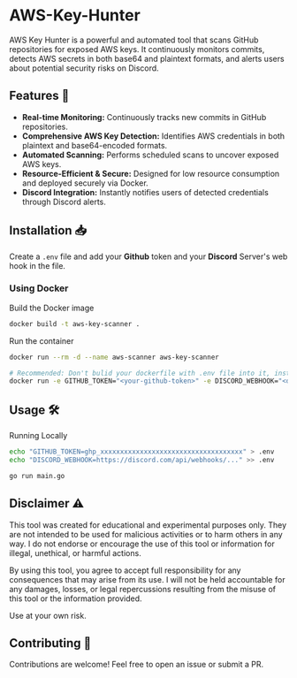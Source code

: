 # AWS-Key-Hunter

AWS Key Hunter is a powerful and automated tool that scans GitHub repositories for exposed AWS keys. It continuously monitors commits, detects AWS secrets in both base64 and plaintext formats, and alerts users about potential security risks on Discord.

## Features 🚀

- **Real-time Monitoring:** Continuously tracks new commits in GitHub repositories.
- **Comprehensive AWS Key Detection:** Identifies AWS credentials in both plaintext and base64-encoded formats.
- **Automated Scanning:** Performs scheduled scans to uncover exposed AWS keys.
- **Resource-Efficient & Secure:** Designed for low resource consumption and deployed securely via Docker.
- **Discord Integration:** Instantly notifies users of detected credentials through Discord alerts.

## Installation 📥

Create a `.env` file and add your **Github** token and your **Discord** Server's web hook in the file. 

### Using Docker

Build the Docker image
```bash
docker build -t aws-key-scanner .
```
Run the container
```bash
docker run --rm -d --name aws-scanner aws-key-scanner

# Recommended: Don't bulid your dockerfile with .env file into it, instead pass them as environment variables:
docker run -e GITHUB_TOKEN="<your-github-token>" -e DISCORD_WEBHOOK="<discord-webhook-url>" aws-key-hunter:latest
```

## Usage 🛠

Running Locally
```bash
echo "GITHUB_TOKEN=ghp_xxxxxxxxxxxxxxxxxxxxxxxxxxxxxxxxxxxx" > .env
echo "DISCORD_WEBHOOK=https://discord.com/api/webhooks/..." >> .env

go run main.go
```

## Disclaimer ⚠️

This tool was created for educational and experimental purposes only. They are not intended to be used for malicious activities or to harm others in any way. I do not endorse or encourage the use of this tool or information for illegal, unethical, or harmful actions.

By using this tool, you agree to accept full responsibility for any consequences that may arise from its use. I will not be held accountable for any damages, losses, or legal repercussions resulting from the misuse of this tool or the information provided.

Use at your own risk.

## Contributing 🤝

Contributions are welcome! Feel free to open an issue or submit a PR.